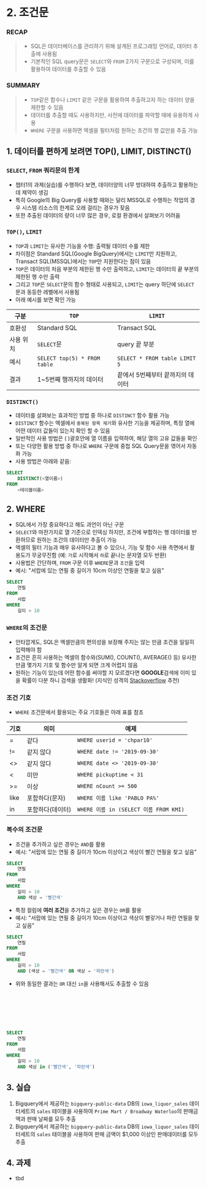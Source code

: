 # 2. 조건문

### RECAP
> - SQL은 데이터베이스를 관리하기 위해 설계된 프로그래밍 언어로, 데이터 추출에 사용됨
> - 기본적인 SQL query문은 `SELECT`와 `FROM` 2가지 구문으로 구성되며, 이를 활용하여 데이터를 추출할 수 있음

### SUMMARY
> - `TOP`같은 함수나 `LIMIT` 같은 구문을 활용하여 추출하고자 하는 데이터 양을 제한할 수 있음
> - 데이터를 추출할 때도 사용하지만, 사전에 데이터를 파악할 때에 유용하게 사용
> - `WHERE` 구문을 사용하면 엑셀을 필터처럼 원하는 조건의 행 값만을 추출 가능

## 1. 데이터를 편하게 보려면 TOP(), LIMIT, DISTINCT()

### `SELECT`, `FROM` 쿼리문의 한계
- 챕터1의 과제(실습)를 수행하다 보면, 데이터양의 너무 방대하여 추출하고 활용하는데 제약이 생김
- 특히 Google의 Big Query를 사용할 때와는 달리 MSSQL로 수행하는 작업의 경우 시스템 리소스의 한계로 오래 걸리는 경우가 잦음
- 또한 추출된 데이터의 량이 너무 많은 경우, 로컬 환경에서 살펴보기 어려움

### `TOP()`, `LIMIT`
- `TOP`과 `LIMIT`는 유사한 기능을 수행: 출력될 데이터 수를 제한
- 차이점은 Standard SQL(Google BigQuery)에서는 `LIMIT`만 지원하고, Transact SQL(MSSQL)에서는 `TOP`만 지원한다는 점이 있음
- `TOP`은 데이터의 처음 부분의 제한된 행 수만 출력하고, `LIMIT`는 데이터의 끝 부분의 제한된 행 수만 출력
- 그리고 `TOP`은 `SELECT`문의 함수 형태로 사용되고, `LIMIT`는 query 하단에 `SELECT` 문과 동등한 레벨에서 사용됨
- 아래 예시를 보면 확인 가능

|구분|`TOP`|`LIMIT`|
|---|---|---|
|호환성|Standard SQL|Transact SQL|
|사용 위치|`SELECT`문|query 끝 부분|
|예시|`SELECT top(5) * FROM table`|`SELECT * FROM table LIMIT 5`|
|결과| 1~5번째 행까지의 데이터| 끝에서 5번째부터 끝까지의 데이터|

### `DISTINCT()`
- 데이터를 살펴보는 효과적인 방법 중 하나로 `DISTINCT` 함수 활용 가능
- `DISTINCT` 함수는 엑셀에서 `중복된 항목 제거`와 유사한 기능을 제공하며, 특정 열에 어떤 데이터 값들이 있는지 확인 할 수 있음
- 일반적인 사용 방법은 ( )괄호안에 열 이름을 입력하여, 해당 열의 고유 값들을 확인
- 또는 다양한 활용 방법 중 하나로 `WHERE` 구문에 중첩 SQL Query문을 엮어서 자동화 가능
- 사용 방법은 아래와 같음:
```sql
SELECT
    DISTINCT(<열이름>)
FROM
    <테이블이름>
```

## 2. WHERE
- SQL에서 가장 중요하다고 해도 과언이 아닌 구문
- `SELECT`와 마찬가지로 열 기준으로 인덱싱 하지만, 조건에 부합하는 행 데이터를 반환하므로 원하는 조건의 데이터만 추출이 가능
- 엑셀의 필터 기능과 매우 유사하다고 볼 수 있으나, 기능 및 함수 사용 측면에서 활용도가 무궁무진함 (예: `가`로 시작해서 `하`로 끝나는 문자열 모두 반환)
- 사용법은 간단하며, `FROM` 구문 이후 `WHERE`문과 `조건`을 입력
- 예시: "서랍에 있는 연필 중 길이가 10cm 이상인 연필을 찾고 싶음"
```sql
SELECT
    연필
FROM
    서랍
WHERE
    길이 > 10
```

### `WHERE`의 조건문
- 안타깝게도, SQL은 엑셀만큼의 편의성을 보장해 주지는 않는 만큼 조건을 일일히 입력해야 함
- 조건은 흔히 사용하는 엑셀의 함수와(SUM(), COUNT(), AVERAGE() 등) 유사한 만큼 몇가지 기호 및 함수만 알게 되면 크게 어렵지 않음
- 원하는 기능이 있는데 어떤 함수를 써야할 지 모르겠다면 **GOOGLE**검색에 이미 있을 확률이 다분 하니 검색을 생활화! (지식인 성격의 [Stackoverflow](http://stackoverflow.com) 추천)

### 조건 기호
- `WHERE` 조건문에서 활용되는 주요 기호들은 아래 표를 참조

|기호|의미|예제|
|---|---|---|
|=| 같다|`WHERE userid = 'chpar10'` 
|!=| 같지 않다| `WHERE date != '2019-09-30'`
|<>| 같지 않다| `WHERE date <> '2019-09-30'`
|<| 미만| `WHERE pickuptime < 31`
|>=| 이상| `WHERE nCount >= 500`
|like| 포함하다(문자)| `WHERE 이름 like 'PABLO PA%'`
|in|포함하다(데이터)| `WHERE 이름 in (SELECT 이름 FROM KMI)`

### 복수의 조건문
- 조건을 추가하고 싶은 경우는 `AND`를 활용
- 예시: "서랍에 있는 연필 중 길이가 10cm 이상이고 색상이 빨간 연필을 찾고 싶음"
```sql
SELECT
    연필
FROM
    서랍
WHERE
    길이 > 10
    AND 색상 = '빨간색'
```
- 특정 컬럼에 **여러 조건**을 추가하고 싶은 경우는 `OR`를 활용
- 예시: "서랍에 있는 연필 중 길이가 10cm 이상이고 색상이 빨갛거나 파란 연필을 찾고 싶음"
```sql
SELECT
    연필
FROM
    서랍
WHERE
    길이 > 10
    AND (색상 = '빨간색' OR 색상 = '파란색')
```
- 위와 동일한 결과는 `OR` 대신 `in`을 사용해서도 추출할 수 있음
```sql







SELECT
    연필
FROM
    서랍
WHERE
    길이 > 10
    AND 색상 in ('빨간색', '파란색')
```


## 3. 실습
1. Bigquery에서 제공하는 `bigquery-public-data` DB의 `iowa_liquor_sales` 데이터세트의 `sales` 테이블을 사용하여 `Prime Mart / Broadway Waterloo`의 판매금액과 판매 날짜를 모두 추출
2. Bigquery에서 제공하는 `bigquery-public-data` DB의 `iowa_liquor_sales` 데이터세트의 `sales` 테이블을 사용하여 판매 금액이 $1,000 이상인 판매데이터를 모두 추출


## 4. 과제
- tbd